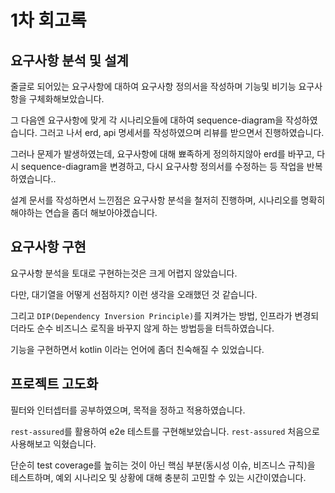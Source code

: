 # 1차 회고록

## 요구사항 분석 및 설계
줄글로 되어있는 요구사항에 대하여 요구사항 정의서을 작성하며 기능및 비기능 요구사항을 구체화해보았습니다.

그 다음엔 요구사항에 맞게 각 시나리오들에 대하여 sequence-diagram을 작성하였습니다. 그러고 나서 erd, api 명세서를 작성하였으며 리뷰를 받으면서 진행하였습니다.

그러나 문제가 발생하였는데, 요구사항에 대해 뾰족하게 정의하지않아 erd를 바꾸고, 다시 sequence-diagram을 변경하고, 다시 요구사항 정의서를 수정하는 등 작업을 반복하였습니다..

설계 문서를 작성하면서 느낀점은 요구사항 분석을 철저히 진행하며, 시나리오를 명확히 해야하는 연습을 좀더 해보아야겠습니다.

## 요구사항 구현
요구사항 분석을 토대로 구현하는것은 크게 어렵지 않았습니다.

다만, 대기열을 어떻게 선점하지? 이런  생각을 오래했던 것 같습니다.

그리고 `DIP(Dependency Inversion Principle)`를 지켜가는 방법, 인프라가 변경되더라도 순수 비즈니스 로직을 바꾸지 않게 하는 방법등을 터득하였습니다.

기능을 구현하면서 kotlin 이라는 언어에 좀더 친숙해질 수 있었습니다.

## 프로젝트 고도화
필터와 인터셉터를 공부하였으며, 목적을 정하고 적용하였습니다.

`rest-assured`를 활용하여 e2e 테스트를 구현해보았습니다. `rest-assured` 처음으로 사용해보고 익혔습니다.

단순히 test coverage를 높히는 것이 아닌 핵심 부분(동시성 이슈, 비즈니스 규칙)을 테스트하며, 예외 시나리오 및 상황에 대해 충분히 고민할 수 있는 시간이였습니다.
